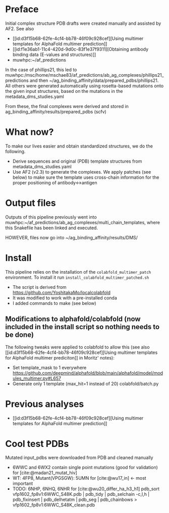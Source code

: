 # Preface

Initial complex structure PDB drafts were created manually and assisted by AF2. See also

- [[id:d3f15b68-62fe-4cf4-bb78-46f09c928cef][Using multimer templates for AlphaFold multimer prediction]]
- [[id:f1e36ab1-11c4-420d-9d0c-83f1e37f9311][Obtaining antibody binding data (E-values and structures)]]
- muwhpc:~/af_predictions

In the case of phillips21, this led to muwhpc:/msc/home/mschae83/af_predictions/ab_ag_complexes/phillips21_predictions and then ~/ag_binding_affinity/data/prepared_pdbs/phillips21.
All others were generated automatically using rosetta-based mutations onto the given input structures, based on the mutations in the metadata_dms_studies.yaml


From these, the final complexes were derived and stored in ag_binding_affinity/results/prepared_pdbs (scfv)


# What now?

To make our lives easier and obtain standardized structures, we do the following.

- Derive sequences and original (PDB) template structures from metadata_dms_studies.yaml
- Use AF2 (v2.3) to generate the complexes. We apply patches (see below) to make sure the template uses cross-chain information for the proper positioning of antibody<->antigen

# Output files

Outputs of this pipeline previously went into muwhpc:~/af_predictions/ab_ag_complexes/multi_chain_templates, where this Snakefile has been linked and executed.

HOWEVER, files now go into ~/ag_binding_affinity/results/DMS/

# Install

This pipeline relies on the installation of the `colabfold_multimer_patch`  environment. To install it run `install_colabfold_multimer_patched.sh`

- The script is derived from https://github.com/YoshitakaMo/localcolabfold
- It was modified to work with a pre-installed conda
- I added commands to make (see below)

## Modifications to alphafold/colabfold (now included in the install script so nothing needs to be done)
The following tweaks were applied to colabfold to allow this (see also [[id:d3f15b68-62fe-4cf4-bb78-46f09c928cef][Using multimer templates for AlphaFold multimer prediciton]] in Moritz' notes):

- Set template_mask to 1 everywhere
  https://github.com/deepmind/alphafold/blob/main/alphafold/model/modules_multimer.py#L657
- Generate only 1 template (max_hit=1 instead of 20) colabfold/batch.py

# Previous analyses

- [[id:d3f15b68-62fe-4cf4-bb78-46f09c928cef][Using multimer templates for AlphaFold multimer prediction]]

# Cool test PDBs
Mutated input_pdbs were downloaded from PDB and cleaned manually

- 6WWC and 6WX2 contain single point mutations (good for validation) for [cite:@madan21_mutat_hiv]
- WT: 4FP8, Mutant(VPGSGW): 5UMN for [cite:@wu17_in]  <- most important
- TODO: 6NHP, 6NHQ, 6NHR for [cite:@wu20_differ_ha_h3_h1]
pdb_sort vfp1602_fp8v1:6WWC_S48K.pdb | pdb_tidy | pdb_selchain -c,l,h | pdb_fixinsert | pdb_delhetatm | pdb_seg | pdb_chainbows > vfp1602_fp8v1:6WWC_S48K_clean.pdb
